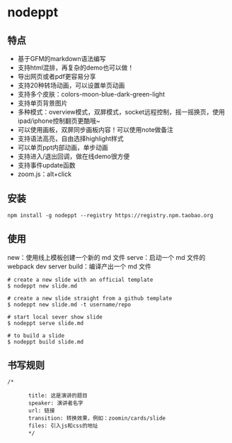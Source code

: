 # nodeppt

## 特点

- 基于GFM的markdown语法编写
- 支持html混排，再复杂的demo也可以做！
- 导出网页或者pdf更容易分享
- 支持20种转场动画，可以设置单页动画
- 支持多个皮肤：colors-moon-blue-dark-green-light
- 支持单页背景图片
- 多种模式：overview模式，双屏模式，socket远程控制，摇一摇换页，使用ipad/iphone控制翻页更酷哦~
- 可以使用画板，双屏同步画板内容！可以使用note做备注
- 支持语法高亮，自由选择highlight样式
- 可以单页ppt内部动画，单步动画
- 支持进入/退出回调，做在线demo很方便
- 支持事件update函数
- zoom.js：alt+click

## 安装

``` shell
npm install -g nodeppt --registry https://registry.npm.taobao.org

```

## 使用

new：使用线上模板创建一个新的 md 文件
serve：启动一个 md 文件的 webpack dev server
build：编译产出一个 md 文件

``` shell
# create a new slide with an official template
$ nodeppt new slide.md

# create a new slide straight from a github template
$ nodeppt new slide.md -t username/repo

# start local sever show slide
$ nodeppt serve slide.md

# to build a slide
$ nodeppt build slide.md
```

## 书写规则

```text
/*

　　　　title: 这是演讲的题目
　　　　speaker: 演讲者名字
　　　　url: 链接
　　　　transition: 转换效果，例如：zoomin/cards/slide
　　　　files: 引入js和css的地址
　　　　*/
```
